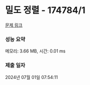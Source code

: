 # 밀도 정렬 - 174784/1 

[문제 링크](https://level.goorm.io/exam/174784/%EB%B0%80%EB%8F%84-%EC%A0%95%EB%A0%AC/quiz/1) 

### 성능 요약

메모리: 3.66 MB, 시간: 0.01 ms

### 제출 일자

2024년 07월 01일 07:54:11

